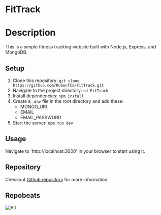# FitTrack

# Description
This is a simple fitness tracking website built with Node.js, Express, and MongoDB.

## Setup
1. Clone this repository: `git clone https://github.com/RubenTCs/FitTrack.git`
2. Navigate to the project directory: `cd FitTrack`
3. Install dependencies: `npm install`
4. Create a `.env` file in the root directory and add these:
    - MONGO_URI
    - EMAIL
    - EMAIL_PASSWORD
5. Start the server: `npm run dev`

## Usage

Navigate to 'http://localhost:3000' in your browser to start using it.

## Repository

Checkout [Github repository](https://github.com/RubenTCs/FitTrack) for more information

## Repobeats

![Alt](https://repobeats.axiom.co/api/embed/1e591537b4d5fe4c8a65089874a531573ccfaeeb.svg "Repobeats analytics image")
